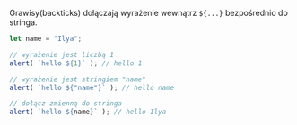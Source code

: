 
Grawisy(backticks) dołączają wyrażenie wewnątrz `${...}` bezpośrednio do stringa.

```js run
let name = "Ilya";

// wyrażenie jest liczbą 1
alert( `hello ${1}` ); // hello 1

// wyrażenie jest stringiem "name"
alert( `hello ${"name"}` ); // hello name

// dołącz zmienną do stringa
alert( `hello ${name}` ); // hello Ilya
```

